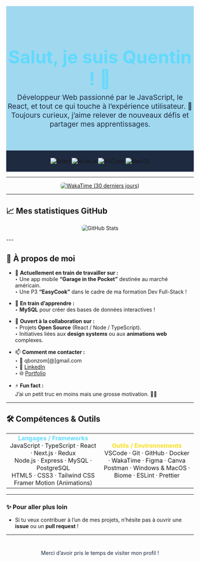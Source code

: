 <!-- ──────────────────────────────────────────────────────────────────── -->
<!--                           START OF README                           -->
<!-- ──────────────────────────────────────────────────────────────────── -->

<div align="center" style="background-color: #A0D8EF; padding: 40px 0;">
  <!-- TITRE PRINCIPAL EN COULEUR "REACT" (#61DAFB) -->
  <h1 style="color: #61DAFB; font-size: 3rem; margin-bottom: 0.5rem;">
    Salut, je suis Quentin ! 👋
  </h1>
  <!-- SOUS-TITRE EN COULEUR CLAIRE (#1E2A40) -->
  <p style="color: #1E2A40; font-size: 1.2rem; margin-top: 0;">
    Développeur Web passionné par le JavaScript, le React, et tout ce qui touche à l’expérience utilisateur. 🚀<br/>
    Toujours curieux, j’aime relever de nouveaux défis et partager mes apprentissages.
  </p>
</div>

<div align="center" style="background-color: #1E2A40; padding: 20px 0;">
  <!-- BADGES PERSONNALISÉS AVEC COULEURS AVATAR -->
  <img
    src="https://img.shields.io/badge/Frontend-React-61DAFB?style=flat-square&logo=react&logoColor=white"
    alt="React" />
  <img
    src="https://img.shields.io/badge/Backend-Node.js-3C873A?style=flat-square&logo=node.js&logoColor=white"
    alt="Node.js" />
  <img
    src="https://img.shields.io/badge/Editor-VSCode-007ACC?style=flat-square&logo=visual-studio-code&logoColor=white"
    alt="VSCode" />
  <img
    src="https://img.shields.io/badge/OS-MacOS-informational?style=flat-square&logo=apple&logoColor=white"
    alt="MacOS" />
</div>

---

<!-- ───────────────────────────────────────────────────────────────────── -->
<!--                           STATISTIQUES WAKATIME                          -->
<!-- ───────────────────────────────────────────────────────────────────── -->
<p align="center">
  <a href="https://wakatime.com/@027c6831-f309-4ec3-81cc-1954f83a0ce4" target="_blank" rel="noopener noreferrer">
    <img
      src="https://github-readme-stats.vercel.app/api/wakatime?username=027c6831-f309-4ec3-81cc-1954f83a0ce4&range=last_30_days&layout=default&theme=tokyonight&langs_count=5&projects_count=5"
      alt="WakaTime (30 derniers jours)" style="border-radius: 6px;" />
  </a>
</p>

---

## 📈 Mes statistiques GitHub

<p align="center">
  <!-- Carte GitHub Stats officielle, qui fonctionne si votre pseudo GitHub est 'QuentinBonzom' -->
  <img
    src="https://github-readme-stats.vercel.app/api?username=QuentinBonzom&show_icons=true&theme=tokyonight&count_private=true"
    alt="GitHub Stats" style="max-width: 80%; border-radius: 6px;" />
</p>
---

## 🚀 À propos de moi

- 🔭 **Actuellement en train de travailler sur :**  
  ‣ Une app mobile **“Garage in the Pocket”** destinée au marché américain.  
  ‣ Une P3 **“EasyCook”** dans le cadre de ma formation Dev Full-Stack !  

- 🌱 **En train d’apprendre :**  
  ‣ **MySQL** pour créer des bases de données interactives !  

- 🤝 **Ouvert à la collaboration sur :**  
  ‣ Projets **Open Source** (React / Node / TypeScript).  
  ‣ Initiatives liées aux **design systems** ou aux **animations web** complexes.  

- 📫 **Comment me contacter :**  
  ‣ 📧 qbonzom[@]gmail.com  
  ‣ 💼 [LinkedIn](https://www.linkedin.com/in/quentinbonzom-dev)  
  ‣ 🌐 [Portfolio](https://portfolio-peeb.vercel.app/)  

- ⚡ **Fun fact :**  
  J’ai un petit truc en moins mais une grosse motivation. 🚴‍♂️  

---

## 🛠️ Compétences & Outils

<table align="center">
  <tr>
    <td align="center" width="50%">
      <strong style="color: #61DAFB;">Langages / Frameworks</strong><br/>
      JavaScript · TypeScript · React · Next.js · Redux<br/>
      Node.js · Express · MySQL · PostgreSQL<br/>
      HTML5 · CSS3 · Tailwind CSS<br/>
      Framer Motion (Animations)
    </td>
    <td align="center" width="50%">
      <strong style="color: #F7DF1E;">Outils / Environnements</strong><br/>
      VSCode · Git · GitHub · Docker · WakaTime · Figma · Canva<br/>
      Postman · Windows & MacOS · Biome · ESLint · Prettier
    </td>
  </tr>
</table>

---

### ✨ Pour aller plus loin

- Si tu veux contribuer à l’un de mes projets, n’hésite pas à ouvrir une **issue** ou un **pull request** !
  
---

<p align="center" style="margin-top: 40px; color: #1E2A40;">
  Merci d’avoir pris le temps de visiter mon profil !  
</p>

<!-- ──────────────────────────────────────────────────────────────────── -->
<!--                            END OF README                            -->
<!-- ──────────────────────────────────────────────────────────────────── -->
